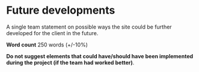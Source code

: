 # Future developments

A single team statement on possible ways the site could be further developed for the client in the future.

**Word count** 250 words (+/-10%)

**Do not suggest elements that could have/should have been implemented during the project (if the team had worked better)**.
